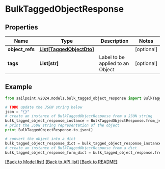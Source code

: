 # BulkTaggedObjectResponse


## Properties

Name | Type | Description | Notes
------------ | ------------- | ------------- | -------------
**object_refs** | [**List[TaggedObjectDto]**](TaggedObjectDto.md) |  | [optional] 
**tags** | **List[str]** | Label to be applied to an Object | [optional] 

## Example

```python
from sailpoint.v2024.models.bulk_tagged_object_response import BulkTaggedObjectResponse

# TODO update the JSON string below
json = "{}"
# create an instance of BulkTaggedObjectResponse from a JSON string
bulk_tagged_object_response_instance = BulkTaggedObjectResponse.from_json(json)
# print the JSON string representation of the object
print BulkTaggedObjectResponse.to_json()

# convert the object into a dict
bulk_tagged_object_response_dict = bulk_tagged_object_response_instance.to_dict()
# create an instance of BulkTaggedObjectResponse from a dict
bulk_tagged_object_response_form_dict = bulk_tagged_object_response.from_dict(bulk_tagged_object_response_dict)
```
[[Back to Model list]](../README.md#documentation-for-models) [[Back to API list]](../README.md#documentation-for-api-endpoints) [[Back to README]](../README.md)


